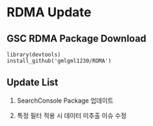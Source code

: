 # RDMA Update

## GSC RDMA Package Download

```
library(devtools)
install_github('gmlgml1230/RDMA')
```

## Update List

1. SearchConsole Package 업데이트

2. 특정 필터 적용 시 데이터 미추출 이슈 수정
